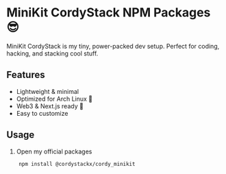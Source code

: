 # MiniKit CordyStack NPM Packages 😎

MiniKit CordyStack is my tiny, power-packed dev setup. Perfect for coding, hacking, and stacking cool stuff.

## Features
- Lightweight & minimal
- Optimized for Arch Linux 🐧
- Web3 & Next.js ready 🚀
- Easy to customize

## Usage
1. Open my official packages
```bash
    npm install @cordystackx/cordy_minikit
```
